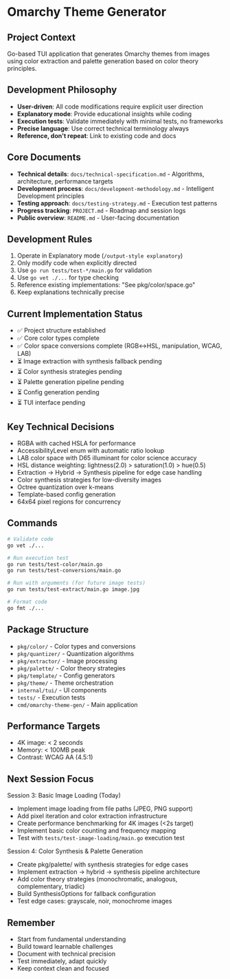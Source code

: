 # Omarchy Theme Generator

## Project Context
Go-based TUI application that generates Omarchy themes from images using color extraction and palette generation based on color theory principles.

## Development Philosophy
- **User-driven**: All code modifications require explicit user direction
- **Explanatory mode**: Provide educational insights while coding
- **Execution tests**: Validate immediately with minimal tests, no frameworks
- **Precise language**: Use correct technical terminology always
- **Reference, don't repeat**: Link to existing code and docs

## Core Documents
- **Technical details**: `docs/technical-specification.md` - Algorithms, architecture, performance targets
- **Development process**: `docs/development-methodology.md` - Intelligent Development principles
- **Testing approach**: `docs/testing-strategy.md` - Execution test patterns
- **Progress tracking**: `PROJECT.md` - Roadmap and session logs
- **Public overview**: `README.md` - User-facing documentation

## Development Rules
1. Operate in Explanatory mode (`/output-style explanatory`)
2. Only modify code when explicitly directed
3. Use `go run tests/test-*/main.go` for validation
4. Use `go vet ./...` for type checking
5. Reference existing implementations: "See pkg/color/space.go"
6. Keep explanations technically precise

## Current Implementation Status
- ✅ Project structure established
- ✅ Core color types complete
- ✅ Color space conversions complete (RGB↔HSL, manipulation, WCAG, LAB)
- ⏳ Image extraction with synthesis fallback pending
- ⏳ Color synthesis strategies pending
- ⏳ Palette generation pipeline pending
- ⏳ Config generation pending
- ⏳ TUI interface pending

## Key Technical Decisions
- RGBA with cached HSLA for performance
- AccessibilityLevel enum with automatic ratio lookup
- LAB color space with D65 illuminant for color science accuracy
- HSL distance weighting: lightness(2.0) > saturation(1.0) > hue(0.5)
- Extraction → Hybrid → Synthesis pipeline for edge case handling
- Color synthesis strategies for low-diversity images
- Octree quantization over k-means
- Template-based config generation
- 64x64 pixel regions for concurrency

## Commands
```bash
# Validate code
go vet ./...

# Run execution test
go run tests/test-color/main.go
go run tests/test-conversions/main.go

# Run with arguments (for future image tests)
go run tests/test-extract/main.go image.jpg

# Format code
go fmt ./...
```

## Package Structure
- `pkg/color/` - Color types and conversions
- `pkg/quantizer/` - Quantization algorithms
- `pkg/extractor/` - Image processing
- `pkg/palette/` - Color theory strategies
- `pkg/template/` - Config generators
- `pkg/theme/` - Theme orchestration
- `internal/tui/` - UI components
- `tests/` - Execution tests
- `cmd/omarchy-theme-gen/` - Main application

## Performance Targets
- 4K image: < 2 seconds
- Memory: < 100MB peak
- Contrast: WCAG AA (4.5:1)

## Next Session Focus
Session 3: Basic Image Loading (Today)
- Implement image loading from file paths (JPEG, PNG support)
- Add pixel iteration and color extraction infrastructure  
- Create performance benchmarking for 4K images (<2s target)
- Implement basic color counting and frequency mapping
- Test with `tests/test-image-loading/main.go` execution test

Session 4: Color Synthesis & Palette Generation
- Create pkg/palette/ with synthesis strategies for edge cases
- Implement extraction → hybrid → synthesis pipeline architecture
- Add color theory strategies (monochromatic, analogous, complementary, triadic)
- Build SynthesisOptions for fallback configuration
- Test edge cases: grayscale, noir, monochrome images

## Remember
- Start from fundamental understanding
- Build toward learnable challenges
- Document with technical precision
- Test immediately, adapt quickly
- Keep context clean and focused

